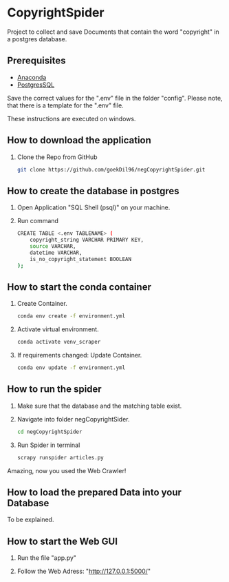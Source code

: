 CopyrightSpider
===============

Project to collect and save Documents that contain the word "copyright" in a postgres database.

Prerequisites
-------------

- [Anaconda](https://www.anaconda.com/products/distribution)
- [PostgresSQL](https://www.postgresql.org/)

Save the correct values for the ".env" file in the folder "config". Please note, that there is a template for the ".env" file.

These instructions are executed on windows.

How to download the application
-------------------------------

1. Clone the Repo from GitHub

    ```bash
    git clone https://github.com/goekDil96/negCopyrightSpider.git
    ```

How to create the database in postgres
--------------------------------------

1. Open Application "SQL Shell (psql)" on your machine.

2. Run command

    ```bash
    CREATE TABLE <.env TABLENAME> (
        copyright_string VARCHAR PRIMARY KEY,
        source VARCHAR,
        datetime VARCHAR,
        is_no_copyright_statement BOOLEAN
    );
    ```

How to start the conda container
--------------------------------

1. Create Container.

    ```bash
    conda env create -f environment.yml
    ```

2. Activate virtual environment.

    ```bash
    conda activate venv_scraper
    ```

3. If requirements changed: Update Container.

    ```bash
    conda env update -f environment.yml
    ```

How to run the spider
---------------------

1. Make sure that the database and the matching table exist.

2. Navigate into folder negCopyrightSider.

    ```bash
    cd negCopyrightSpider
    ```

3. Run Spider in terminal

    ```bash
    scrapy runspider articles.py
    ```

Amazing, now you used the Web Crawler!

How to load the prepared Data into your Database
------------------------------------------------

To be explained.

How to start the Web GUI
------------------------

1. Run the file "app.py"

2. Follow the Web Adress: "http://127.0.0.1:5000/"
